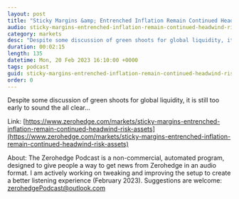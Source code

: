 ```yaml
---
layout: post
title: "Sticky Margins &amp; Entrenched Inflation Remain Continued Headwind For Risk Assets"
audio: sticky-margins-entrenched-inflation-remain-continued-headwind-risk-assets-0
category: markets
desc: "Despite some discussion of green shoots for global liquidity, it is still too early to sound the all clear..."
duration: 00:02:15
length: 135
datetime: Mon, 20 Feb 2023 16:10:00 +0000
tags: podcast
guid: sticky-margins-entrenched-inflation-remain-continued-headwind-risk-assets-0
order: 0
---
```

Despite some discussion of green shoots for global liquidity, it is still too early to sound the all clear...

Link: [https://www.zerohedge.com/markets/sticky-margins-entrenched-inflation-remain-continued-headwind-risk-assets](https://www.zerohedge.com/markets/sticky-margins-entrenched-inflation-remain-continued-headwind-risk-assets)

About: The Zerohedge Podcast is a non-commercial, automated program, designed to give people a way to get news from Zerohedge in an audio format.  I am actively working on tweaking and improving the setup to create a better listening experience (February 2023).  Suggestions are welcome: [zerohedgePodcast@outlook.com](mailto:zerohedgePodcast@outlook.com)